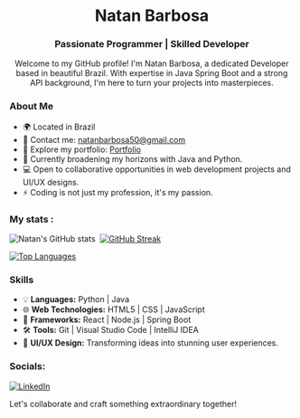 <div align="center">
  <h1>Natan Barbosa</h1>
  <h3>Passionate Programmer | Skilled Developer</h3>
</div>

<div align="center">
  <p>Welcome to my GitHub profile! I'm Natan Barbosa, a dedicated Developer based in beautiful Brazil. With expertise in Java Spring Boot and a strong API background, I'm here to turn your projects into masterpieces.</p>
</div>

### About Me

- 🌍 Located in Brazil
- 📧 Contact me: [natanbarbosa50@gmail.com](mailto:ns5933988@gmail.com)
- 💼 Explore my portfolio: [Portfolio](https://github.com/natanbs-dev)
- 🌱 Currently broadening my horizons with Java and Python.
- 💻 Open to collaborative opportunities in web development projects and UI/UX designs.
- ⚡ Coding is not just my profession, it's my passion.

###  My stats :

![Natan's GitHub stats](https://github-readme-stats.vercel.app/api?username=natanb-dev&show_icons=true&theme=radical) 
[![GitHub Streak](http://github-readme-streak-stats.herokuapp.com/natanb-dev?theme=dark&hide_border=true&border_radius=5)](https://git.io/streak-stats)

[![Top Languages](https://github-readme-stats.vercel.app/api/top-langs/?username=natanb-dev&layout=compact)](https://github.com/devgferreira/github-readme-stats)

### Skills

- 💡 **Languages:** Python | Java
- 🌐 **Web Technologies:** HTML5 | CSS | JavaScript
- 🚀 **Frameworks:** React | Node.js | Spring Boot
- 🛠 **Tools:** Git | Visual Studio Code | IntelliJ IDEA
- 🎨 **UI/UX Design:** Transforming ideas into stunning user experiences.

### Socials:
[![LinkedIn](https://img.shields.io/badge/LinkedIn-%230077B5.svg?logo=linkedin&logoColor=white)](https://www.linkedin.com/in/natan-barbosa-dev//)

Let's collaborate and craft something extraordinary together!
